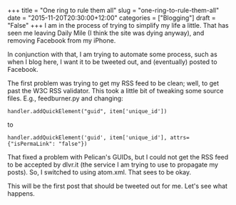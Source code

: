 +++
title = "One ring to rule them all"
slug = "one-ring-to-rule-them-all"
date = "2015-11-20T20:30:00+12:00"
categories = ["Blogging"]
draft = "False"
+++
I am in the process of trying to simplify my life a little. That has seen me leaving Daily Mile (I think the site was dying anyway), and removing Facebook from my iPhone.

In conjunction with that, I am trying to automate some process, such as when I blog here, I want it to be tweeted out, and (eventually) posted to Facebook.

The first problem was trying to get my RSS feed to be clean; well, to get past the W3C RSS validator. This took a little bit of tweaking some source files. E.g., feedburner.py and changing:

    handler.addQuickElement("guid", item['unique_id'])

to

    handler.addQuickElement('guid', item['unique_id'], attrs={"isPermaLink": "false"})

That fixed a problem with Pelican's GUIDs, but I could not get the RSS feed to be accepted by dlvr.it (the service I am trying to use to propagate my posts). So, I switched to using atom.xml. That sees to be okay. 

This will be the first post that should be tweeted out for me. Let's see what happens.


